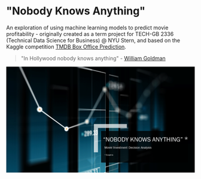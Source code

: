 # "Nobody Knows Anything" 

An exploration of using machine learning models to predict movie profitability - originally created as a term project for TECH-GB 2336 (Technical Data Science for Business) @ NYU Stern, and based on the Kaggle competition [TMDB Box Office Prediction](https://www.kaggle.com/c/tmdb-box-office-prediction).


> "In Hollywood nobody knows anything" - [William Goldman](https://variety.com/2018/film/opinion/william-goldman-dies-appreciation-1203030781/)


![a screenshot of slide 1 from the deck](/slide1.png)


